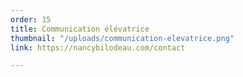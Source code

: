 ```yaml
---
order: 15
title: Communication élévatrice
thumbnail: "/uploads/communication-elevatrice.png"
link: https://nancybilodeau.com/contact

---
```

